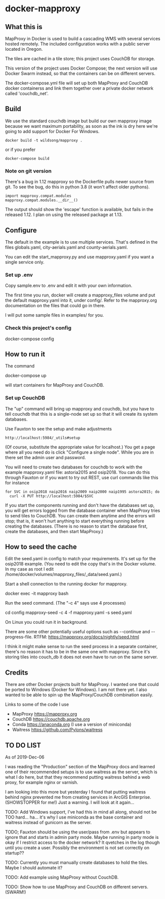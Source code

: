 # docker-mapproxy

## What this is

MapProxy in Docker is used to build a cascading WMS with several
services hosted remotely. The included configuration works with a
public server located in Oregon.

The tiles are cached in a tile store; this project uses CouchDB for storage.

This version of the project uses Docker Compose; the next version will
use Docker Swarm instead, so that the containers can be on different
servers.

The docker-compose.yml file will set up both MapProxy and CouchDB
docker containerss and link them together over a private docker
network called 'couchdb_net'.

## Build

We use the standard couchdb image but build our own mapproxy image
because we want maximum portability, as soon as the ink is dry here
we're going to add support for Docker For Windows.

    docker build -t wildsong/mapproxy .

or if you prefer

    docker-compose build

### Note on git version

There's a bug in 1.12 mapproxy so the Dockerfile pulls newer source from git.
To see the bug, do this in python 3.8 (it won't affect older pythons).

    import mapproxy.compat.modules
    mapproxy.compat.modules.__dir__()

The output should show the 'escape' function is available, but fails
in the released 1.12.  I plan on using the released package at 1.13.

## Configure

The default in the example is to use multiple services. That's defined in the files
globals.yaml, city-aerials.yaml and county-aerials.yaml.

You can edit the start_mapproxy.py and use mapproxy.yaml if you want a
single service only.

### Set up .env

Copy sample.env to .env and edit it with your own information.

The first time you run, docker will create a mapproxy_files volume and
put the default mapproxy.yaml into it, under config/. Refer to the
mapproxy.org documentation on the files that could go in there.

I will put some sample files in examples/ for you.

### Check this project's config

   docker-compose config

## How to run it

The command

   docker-compose up

will start containers for MapProxy and CouchDB.

### Set up CouchDB

The "up" command will bring up mapproxy and couchdb, but you have to tell couchdb
that this is a single-node set up so that it will create its system databases.

Use Fauxton to see the setup and make adjustments

    http://localhost:5984/_utils#setup

(Of course, substitute the appropriate value for localhost.) You get a page
where all you need do is click "Configure a single node". While you are in there
set the admin user and password.

You will need to create two databases for couchdb to work with the example mapproxy.yaml file:
astoria2015 and osip2018. You can do this through Fauxton or if you want to try out REST,
use curl commands like this for instance

    for SVC in osip2018 naip2016 naip2009 naip2000 naip1995 astora2015; do
      curl -X PUT http://localhost:5984/$SVC

If you start the components running and don't have the databases set up, you will get
errors logged from the database container when MapProxy tries to send tiles to CouchDB.
You can create them anytime and the errors will stop; that is, it won't hurt anything
to start everything running before creating the databases. (There is no reason to start
the database first, create the databases, and then start MapProxy.)

## How to seed the cache

Edit the seed.yaml in config to match your requirements. It's set up for the osip2018 example.
(You need to edit the copy that's in the Docker volume. In my case as root I edit
/home/docker/volumes/mapproxy_files/_data/seed.yaml.)

Start a shell connection to the running docker for mapproxy.

   docker exec -it mapproxy bash

Run the seed command. (The "-c 4" says use 4 processes)

   cd config
   mapproxy-seed -c 4 -f mapproxy.yaml -s seed.yaml

On Linux you could run it in background.

There are some other potentially useful options such as --continue
and --progress-file. RTFM: https://mapproxy.org/docs/nightly/seed.html

I think it might make sense to run the seed process in a separate container,
there's no reason it has to be in the same one with mapproxy. Since it's
storing tiles into couch_db it does not even have to run on the same server.

## Credits

There are other Docker projects built for MapProxy. I wanted one that
could be ported to Windows (Docker for Windows). I am not there yet.
I also wanted to be able to spin up the MapProxy/CouchDB combination
easily.

Links to some of the code I use

* MapProxy https://mapproxy.org
* CouchDB https://couchdb.apache.org
* Conda https://anaconda.org (I use a version of miniconda)
* Waitress https://github.com/Pylons/waitress

## TO DO LIST

As of 2019-Dec-06

I was reading the "Production" section of the MapProxy docs and learned one of their
recommended setups is to use waitress as the server, which is what I do here, but that
they recommend putting waitress behind a web proxy, for example nginx or varnish.

I am looking into this more but yesterday I found that putting
waitress behind nginx prevented me from creating services in ArcGIS
Enterprise. (SHOWSTOPPER for me!) Just a warning. I will look at it again...

TODO: Add Windows support, I've had this in mind all along, should not be TOO hard... ha...
it's why I use miniconda as the base container and waitress instead of gunicorn as the server.

TODO; Fauxton should be using the user/pass from .env but appears to
ignore that and starts in admin party mode.  Maybe running in party
mode is okay if I restrict access to the docker network? It qvetches
in the log though until you create a user. Possibly the environment is
not set correctly on startup??

TODO: Currently you must manually create databases to hold the tiles.
Maybe I should automate it?

TODO: Add example using MapProxy without CouchDB.

TODO: Show how to use MapProxy and CouchDB on different servers. (SWARM!)

